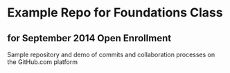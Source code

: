 # Example Repo for Foundations Class
## for September 2014 Open Enrollment

Sample repository and demo of commits and collaboration processes on the GitHub.com platform 
